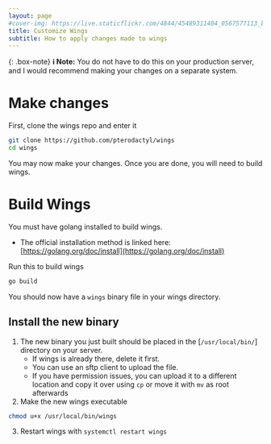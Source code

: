 ```yaml
---
layout: page
#cover-img: https://live.staticflickr.com/4844/45489311404_0567577113_b.jpg
title: Customize Wings
subtitle: How to apply changes made to wings
---
```

{: .box-note}
**ℹ️ Note:** You do not have to do this on your production server, and I would recommend making your changes on a separate system.
# Make changes
First, clone the wings repo and enter it
```bash
git clone https://github.com/pterodactyl/wings
cd wings
```
You may now make your changes. Once you are done, you will need to build wings.
# Build Wings
You must have golang installed to build wings.
* The official installation method is linked here: [https://golang.org/doc/install](https://golang.org/doc/install)

Run this to build wings
```bash
go build
```
You should now have a `wings` binary file in your wings directory.
## Install the new binary
1. The new binary you just built should be placed in the [`/usr/local/bin/`] directory on your server.
   - If wings is already there, delete it first.
   - You can use an sftp client to upload the file.
   - If you have permission issues, you can upload it to a different location and copy it over using `cp` or move it with `mv` as root afterwards
2. Make the new wings executable
```bash
chmod u+x /usr/local/bin/wings
```
3. Restart wings with `systemctl restart wings`
